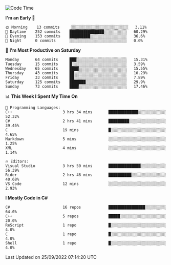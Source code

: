 <!--START_SECTION:waka-->
![Code Time](http://img.shields.io/badge/Code%20Time-829%20hrs%209%20mins-blue)

**I'm an Early 🐤** 

```text
🌞 Morning    13 commits     ░░░░░░░░░░░░░░░░░░░░░░░░░   3.11% 
🌆 Daytime    252 commits    ███████████████░░░░░░░░░░   60.29% 
🌃 Evening    153 commits    █████████░░░░░░░░░░░░░░░░   36.6% 
🌙 Night      0 commits      ░░░░░░░░░░░░░░░░░░░░░░░░░   0.0%

```
📅 **I'm Most Productive on Saturday** 

```text
Monday       64 commits     ███░░░░░░░░░░░░░░░░░░░░░░   15.31% 
Tuesday      15 commits     █░░░░░░░░░░░░░░░░░░░░░░░░   3.59% 
Wednesday    65 commits     ████░░░░░░░░░░░░░░░░░░░░░   15.55% 
Thursday     43 commits     ██░░░░░░░░░░░░░░░░░░░░░░░   10.29% 
Friday       33 commits     ██░░░░░░░░░░░░░░░░░░░░░░░   7.89% 
Saturday     125 commits    ███████░░░░░░░░░░░░░░░░░░   29.9% 
Sunday       73 commits     ████░░░░░░░░░░░░░░░░░░░░░   17.46%

```


📊 **This Week I Spent My Time On** 

```text
💬 Programming Languages: 
C++                      3 hrs 34 mins       █████████████░░░░░░░░░░░░   52.32% 
C#                       2 hrs 41 mins       █████████░░░░░░░░░░░░░░░░   39.45% 
C                        19 mins             █░░░░░░░░░░░░░░░░░░░░░░░░   4.65% 
Markdown                 5 mins              ░░░░░░░░░░░░░░░░░░░░░░░░░   1.25% 
XML                      4 mins              ░░░░░░░░░░░░░░░░░░░░░░░░░   1.14%

🔥 Editors: 
Visual Studio            3 hrs 50 mins       ██████████████░░░░░░░░░░░   56.39% 
Rider                    2 hrs 46 mins       ██████████░░░░░░░░░░░░░░░   40.68% 
VS Code                  12 mins             ░░░░░░░░░░░░░░░░░░░░░░░░░   2.93%

```

**I Mostly Code in C#** 

```text
C#                       16 repos            ████████████████░░░░░░░░░   64.0% 
C++                      5 repos             █████░░░░░░░░░░░░░░░░░░░░   20.0% 
ReScript                 1 repo              █░░░░░░░░░░░░░░░░░░░░░░░░   4.0% 
C                        1 repo              █░░░░░░░░░░░░░░░░░░░░░░░░   4.0% 
Shell                    1 repo              █░░░░░░░░░░░░░░░░░░░░░░░░   4.0%

```



 Last Updated on 25/09/2022 07:14:20 UTC
<!--END_SECTION:waka-->
